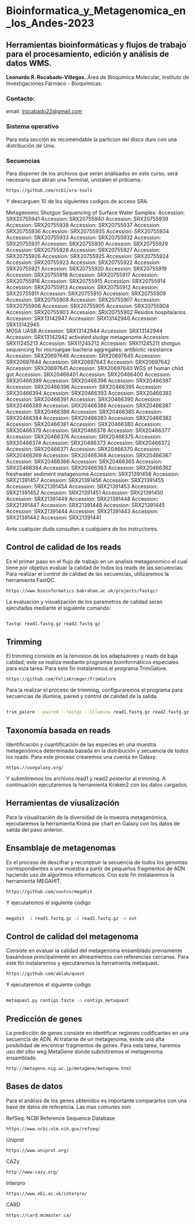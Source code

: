 # Bioinformatica_y_Metagenomica_en_los_Andes-2023
## Herramientas bioinformáticas y flujos de trabajo para el procesamiento, edición y análisis de datos WMS.

**Leonardo R. Rocabado-Villegas.** Área de Bioquímica Molecular, Instituto de Investigaciones Fármaco - Bioquímicas.
### Contacto:
email: lrocabado22@gmail.com

### Sistema operativo
Para esta sección es recomendable la particion del disco duro con una distribución de Unix.
### Secuencias
Para disponer de los archivos que seran análisados en este curso, será necesario que abran una Terminal, unstalen el prdoama:
```
https://github.com/ncbi/sra-tools
```
Y descarguen 10 de los siguientes codigos de acceso SRA.

Metagenomic Shotgun Sequencing of Surface Water Samples:
Accession: SRX20755941  Accession: SRX20755940
Accession: SRX20755939  Accession: SRX20755938
Accession: SRX20755937  Accession: SRX20755936
Accession: SRX20755935  Accession: SRX20755934
Accession: SRX20755933  Accession: SRX20755932
Accession: SRX20755931  Accession: SRX20755930
Accession: SRX20755929  Accession: SRX20755928
Accession: SRX20755927  Accession: SRX20755926
Accession: SRX20755925  Accession: SRX20755924
Accession: SRX20755923  Accession: SRX20755922
Accession: SRX20755921  Accession: SRX20755920
Accession: SRX20755919  Accession: SRX20755918
Accession: SRX20755917  Accession: SRX20755916
Accession: SRX20755915  Accession: SRX20755914
Accession: SRX20755913  Accession: SRX20755912
Accession: SRX20755911  Accession: SRX20755910
Accession: SRX20755909  Accession: SRX20755908
Accession: SRX20755907  Accession: SRX20755906
Accession: SRX20755905  Accession: SRX20755904
Accession: SRX20755903  Accession: SRX20755902
Residos hospitalarios
Accession: SRX13142947  Accession: SRX13142946
Accession: SRX13142945  
MOSA UASB
Accession: SRX13142944  Accession: SRX13142944
Accession: SRX13142942
activated sludge metagenome
Accession: SRX11245213  Accession: SRX11245212
Accession: SRX11245211
shotgun sequencing for microalgae-bacteria aggregates: antibiotic resistance
Accession: SRX20697646  Accession: SRX20697645
Accession: SRX20697644  Accession: SRX20697643
Accession: SRX20697642  Accession: SRX20697641
Accession: SRX20697640
WGS of human child gut
Accession: SRX20466401  Accession: SRX20466400
Accession: SRX20466399  Accession: SRX20466398
Accession: SRX20466397  Accession: SRX20466396
Accession: SRX20466395  Accession: SRX20466394
Accession: SRX20466393  Accession: SRX20466392
Accession: SRX20466391  Accession: SRX20466390
Accession: SRX20466389  Accession: SRX20466388
Accession: SRX20466387  Accession: SRX20466386
Accession: SRX20466385  Accession: SRX20466384
Accession: SRX20466383  Accession: SRX20466382
Accession: SRX20466381  Accession: SRX20466380
Accession: SRX20466379  Accession: SRX20466378
Accession: SRX20466377  Accession: SRX20466376
Accession: SRX20466375  Accession: SRX20466374
Accession: SRX20466373  Accession: SRX20466372
Accession: SRX20466371  Accession: SRX20466370
Accession: SRX20466369  Accession: SRX20466368
Accession: SRX20466367  Accession: SRX20466366
Accession: SRX20466365  Accession: SRX20466364
Accession: SRX20466363  Accession: SRX20466362
freshwater sediment metagenome
Accession: SRX21391458  Accession: SRX21391457
Accession: SRX21391456  Accession: SRX21391455
Accession: SRX21391454  Accession: SRX21391453
Accession: SRX21391452  Accession: SRX21391451
Accession: SRX21391450  Accession: SRX21391449
Accession: SRX21391448  Accession: SRX21391447
Accession: SRX21391446  Accession: SRX21391445
Accession: SRX21391444  Accession: SRX21391443
Accession: SRX21391442  Accession: SRX21391441


Ante cualquier duda consulten a cualquiera de los instructores.


## Control de calidad de los reads
Es el primer paso en el flujo de trabajo en un analisis metagenomico el cual tiene por objetivo evaluar la calidad de todos los reads de las secuencias.
Para realizar el control de calidad de las secuencias, utilizaremos la herramienta FastQC.
```
https://www.bioinformatics.babraham.ac.uk/projects/fastqc/
```
La evaluación y visualización de los parametros de calidad seran ejecutadas mediante el siguiente comando:
``` bash

fastqc read1.fastq.gz read2.fastq.gz 
```
## Trimming
El trimming consiste en la remosion de los adaptadores y reads de baja calidad; este se realiza mediante programas bioinformáticos especiales para esta tarea.
Para este fin instalaremos el programa TrimGalore.
```
https://github.com/FelixKrueger/TrimGalore
```
Para la realizar el proceso de trimming, configuraremos el programa para secuencias de illumina, paired y control de calidad de la salida.
``` bash

trim_galore --paired --fastqc --illumina read1.fastq.gz read2.fastq.gz
```
## Taxonomía basada en reads
Identificación y cuantificación de las especies en una muestra metagenómica determinada basada en la distribución y secuencia de todos los reads.
Para este proceso crearemos una cuenta en Galaxy.
```
https://usegalaxy.org/
```
Y submitiremos los archivos read1 y read2 posterior al trimming. A continuación ejecutaremos la herramienta Kraken2 con los datos cargados.

## Herramientas de viusalización
Para la visualización de la diversidad de la muestra metagenómica, ejecutaremos la herramienta Krona pie chart en Galaxy con los datos de salida del paso anterior.

## Ensamblaje de metagenomas
Es el proceso de descifrar y reconstruir la secuencia de todos los genomas correspondientes a una muestra a partir de pequeños fragmentos de ADN haciendo uso de algoritmos informaticos. 
Con este fin instalaremos la herramienta MEGAHIT.
```
https://github.com/voutcn/megahit
```
Y ejecutaremos el siguiente codigo
``` bash

megahit -1 read1.fastq.gz -2 read2.fastq.gz -o out 
```

## Control de calidad del metagenoma
Consiste en evaluar la calidad del metagenoma ensamblado previamente basándose principalmente en alineamientos con referencias cercanas.
Para este fin instalaremos y ejecutaremos la herramienta metaquast.
```
https://github.com/ablab/quast
```
Y ejecutaremos el siguiente codigo
``` bash

metaquast.py contigs.fasta -o contigs_metaquast
```

## Predicción de genes
La predicción de genes consiste en identificar regiones codificantes en una secuencia de ADN. Al tratarse de un metagenoma, existe una alta posibilidad de encontrar fragmentos de genes.
Para esta tarea, haremos uso del sitio weg MetaGene donde submitiremos el metagenoma ensamblado.
```
http://metagene.nig.ac.jp/metagene/metagene.html
```

## Bases de datos
Para el análisis de los genes obtenidos es importante compararlos con una base de datos de referencia.
Las mas comunes son:

RefSeq: NCBI Reference Sequence Database
```
https://www.ncbi.nlm.nih.gov/refseq/
```
Uniprot
```
https://www.uniprot.org/
```
CAZy
```
http://www.cazy.org/
```
Interpro
```
https://www.ebi.ac.uk/interpro/
```
CARD
```
https://card.mcmaster.ca/
```
